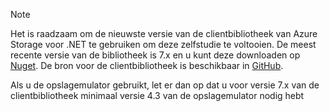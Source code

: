 > [!NOTE]
> Het is raadzaam om de nieuwste versie van de clientbibliotheek van Azure Storage voor .NET te gebruiken om deze zelfstudie te voltooien. De meest recente versie van de bibliotheek is 7.x en u kunt deze downloaden op [Nuget](https://www.nuget.org/packages/WindowsAzure.Storage/). De bron voor de clientbibliotheek is beschikbaar in [GitHub](https://github.com/Azure/azure-storage-net).
> 
> Als u de opslagemulator gebruikt, let er dan op dat u voor versie 7.x van de clientbibliotheek minimaal versie 4.3 van de opslagemulator nodig hebt 
> 
> 

<!--HONumber=Sep16_HO3-->



